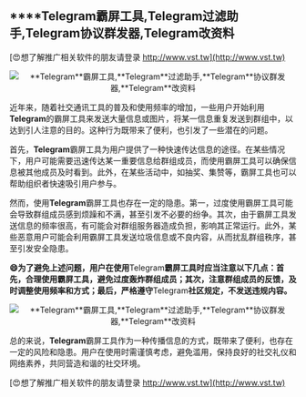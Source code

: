 ## ****Telegram**霸屏工具,**Telegram**过滤助手,**Telegram**协议群发器,**Telegram**改资料**

[😍想了解推广相关软件的朋友请登录 http://www.vst.tw](http://www.vst.tw)

 <center><img src="https://vst.tw/MP4/tuiguang/png/5.png" alt="**Telegram**霸屏工具,**Telegram**过滤助手,**Telegram**协议群发器,**Telegram**改资料"></center>

近年来，随着社交通讯工具的普及和使用频率的增加，一些用户开始利用**Telegram**的霸屏工具来发送大量信息或图片，将某一信息重复发送到群组中，以达到引人注意的目的。这种行为既带来了便利，也引发了一些潜在的问题。

首先，**Telegram**霸屏工具为用户提供了一种快速传达信息的途径。在某些情况下，用户可能需要迅速传达某一重要信息给群组成员，而使用霸屏工具可以确保信息被其他成员及时看到。此外，在某些活动中，如抽奖、集赞等，霸屏工具也可以帮助组织者快速吸引用户参与。

然而，使用**Telegram**霸屏工具也存在一定的隐患。第一，过度使用霸屏工具可能会导致群组成员感到烦躁和不满，甚至引发不必要的纷争。其次，由于霸屏工具发送信息的频率很高，有可能会对群组服务器造成负担，影响其正常运行。此外，某些恶意用户可能会利用霸屏工具发送垃圾信息或不良内容，从而扰乱群组秩序，甚至引发安全隐患。

**😄为了避免上述问题，用户在使用**Telegram**霸屏工具时应当注意以下几点：首先，合理使用霸屏工具，避免过度轰炸群组成员；其次，注意群组成员的反馈，及时调整使用频率和方式；最后，严格遵守**Telegram**社区规定，不发送违规内容。**

 <center><img src="https://vst.tw/MP4/tuiguang/png/5.png" alt="**Telegram**霸屏工具,**Telegram**过滤助手,**Telegram**协议群发器,**Telegram**改资料"></center>

总的来说，**Telegram**霸屏工具作为一种传播信息的方式，既带来了便利，也存在一定的风险和隐患。用户在使用时需谨慎考虑，避免滥用，保持良好的社交礼仪和网络素养，共同营造和谐的社交环境。

[😍想了解推广相关软件的朋友请登录 http://www.vst.tw](http://www.vst.tw)



